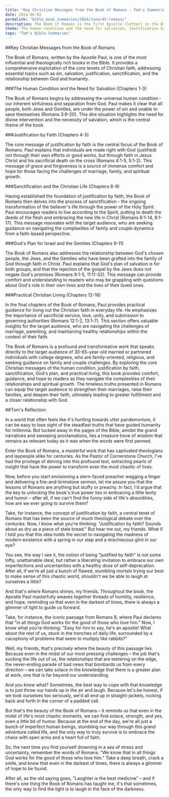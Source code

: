 ```yaml
---
title: "Key Christian Messages from the Book of Romans - Tom's Summaries 32"
date: 2024-06-02
permalink: "bible_book_summaries/2024/June/45-romans/"
description: The Book of Romans is the first Epistle (letter) in the Bible written by the Apostle Paul to the Christian Church in Rome. Romans explains the gospel of God’s righteousness that is revealed in Jesus Christ and received by faith. This book stands as the clearest and most systematic presentation of Christian doctrine in all the Scriptures. 
theme: The human condition and the need for salvation, Justification by faith, Sanctification and the Christian life, God's plan for Israel and the Gentiles, Practical Christian living
tags: "Tom's Bible Summaries"
---
```


##Key Christian Messages from the Book of Romans

The Book of Romans, written by the Apostle Paul, is one of the most influential and theologically rich books in the Bible. It provides a comprehensive exploration of the core tenets of Christian faith, addressing essential topics such as sin, salvation, justification, sanctification, and the relationship between God and humanity.

###The Human Condition and the Need for Salvation (Chapters 1-3)

The Book of Romans begins by addressing the universal human condition - our inherent sinfulness and separation from God. Paul makes it clear that all people, both Jews and Gentiles, are under the power of sin and unable to save themselves (Romans 3:9-20). This dire situation highlights the need for divine intervention and the necessity of salvation, which is the central theme of the book.

###Justification by Faith (Chapters 4-5)

The core message of justification by faith is the central focus of the Book of Romans. Paul explains that individuals are made right with God (justified) not through their own efforts or good works, but through faith in Jesus Christ and his sacrificial death on the cross (Romans 4:1-5, 5:1-2). This message of grace and forgiveness is a source of immense comfort and hope for those facing the challenges of marriage, family, and spiritual growth.

###Sanctification and the Christian Life (Chapters 6-8)

Having established the foundation of justification by faith, the Book of Romans then delves into the process of sanctification - the ongoing transformation of the believer's life through the power of the Holy Spirit. Paul encourages readers to live according to the Spirit, putting to death the deeds of the flesh and embracing the new life in Christ (Romans 6:1-14, 8:1-17). This message resonates with the target audience, who are seeking guidance on navigating the complexities of family and couple dynamics from a faith-based perspective.

###God's Plan for Israel and the Gentiles (Chapters 9-11)

The Book of Romans also addresses the relationship between God's chosen people, the Jews, and the Gentiles who have been grafted into the family of God through faith in Christ. Paul explains that God's plan of salvation is for both groups, and that the rejection of the gospel by the Jews does not negate God's promises (Romans 9:1-5, 11:11-32). This message can provide comfort and understanding to readers who may be grappling with questions about God's role in their own lives and the lives of their loved ones.

###Practical Christian Living (Chapters 12-16)

In the final chapters of the Book of Romans, Paul provides practical guidance for living out the Christian faith in everyday life. He emphasizes the importance of sacrificial service, love, unity, and submission to governing authorities (Romans 12:1-2, 13:1-7). This section offers valuable insights for the target audience, who are navigating the challenges of marriage, parenting, and maintaining healthy relationships within the context of their faith.

The Book of Romans is a profound and transformative work that speaks directly to the target audience of 30-65-year-old married or partnered individuals with college degrees, who are family-oriented, religious, and seeking guidance on family and couple challenges. By exploring the core Christian messages of the human condition, justification by faith, sanctification, God's plan, and practical living, this book provides comfort, guidance, and hope to readers as they navigate the complexities of their relationships and spiritual growth. The timeless truths presented in Romans can equip the target audience to strengthen their marriages, raise their families, and deepen their faith, ultimately leading to greater fulfillment and a closer relationship with God.

##Tom's Reflection: 


In a world that often feels like it's hurtling towards utter pandemonium, it can be easy to lose sight of the steadfast truths that have guided humanity for millennia. But tucked away in the pages of the Bible, amidst the grand narratives and sweeping proclamations, lies a treasure trove of wisdom that remains as relevant today as it was when the words were first penned.

Enter the Book of Romans, a masterful work that has captivated theologians and laypeople alike for centuries. As the Pastor of Cornerstone Church, I've had the privilege of delving into this profound text, extracting pearls of insight that have the power to transform even the most chaotic of lives.

Now, before you start envisioning a stern-faced preacher wagging a finger and delivering a fire-and-brimstone sermon, let me assure you that the lessons of Romans are anything but stuffy or preachy. In fact, I'd argue that the key to unlocking the book's true power lies in embracing a little levity and humor – after all, if we can't find the funny side of life's absurdities, how are we ever going to survive them?

Take, for instance, the concept of justification by faith, a central tenet of Romans that has been the source of much theological debate over the centuries. Now, I know what you're thinking: "Justification by faith? Sounds about as dry as a piece of stale bread." But hear me out, my friends. What if I told you that this idea holds the secret to navigating the madness of modern existence with a spring in our step and a mischievous glint in our eye?

You see, the way I see it, the notion of being "justified by faith" is not some lofty, unattainable ideal, but rather a liberating invitation to embrace our own imperfections and uncertainties with a healthy dose of self-deprecation. After all, if we're all just a bunch of flawed, stumbling mortals trying our best to make sense of this chaotic world, shouldn't we be able to laugh at ourselves a little?

And that's where Romans shines, my friends. Throughout the book, the Apostle Paul masterfully weaves together threads of humility, resilience, and hope, reminding us that even in the darkest of times, there is always a glimmer of light to guide us forward.

Take, for instance, the iconic passage from Romans 8, where Paul declares that "in all things God works for the good of those who love him." Now, I know what you're thinking: "Easy for him to say, he's an apostle! What about the rest of us, stuck in the trenches of daily life, surrounded by a cacophony of problems that seem to multiply like rabbits?"

Well, my friends, that's precisely where the beauty of this passage lies. Because even in the midst of our most pressing challenges – the job that's sucking the life out of us, the relationships that are teetering on the edge, the never-ending parade of bad news that bombards us from every direction – we can take solace in the knowledge that there is a greater plan at work, one that is far beyond our understanding.

And you know what? Sometimes, the best way to cope with that knowledge is to just throw our hands up in the air and laugh. Because let's be honest, if we took ourselves too seriously, we'd all end up in straight-jackets, rocking back and forth in the corner of a padded cell.

But that's the beauty of the Book of Romans – it reminds us that even in the midst of life's most chaotic moments, we can find solace, strength, and yes, even a little bit of humor. Because at the end of the day, we're all just a bunch of imperfect human beings, stumbling our way through this grand adventure called life, and the only way to truly survive is to embrace the chaos with open arms and a heart full of faith.

So, the next time you find yourself drowning in a sea of stress and uncertainty, remember the words of Romans: "We know that in all things God works for the good of those who love him." Take a deep breath, crack a smile, and know that even in the darkest of times, there is always a glimmer of hope to be found.

After all, as the old saying goes, "Laughter is the best medicine" – and if there's one thing the Book of Romans has taught me, it's that sometimes, the only way to find the light is to laugh in the face of the darkness.


